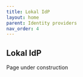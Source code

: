 ```yaml
---
title: Lokal IdP
layout: home
parent: Identity providers
nav_order: 4
---
```


## Lokal IdP

Page under construction
